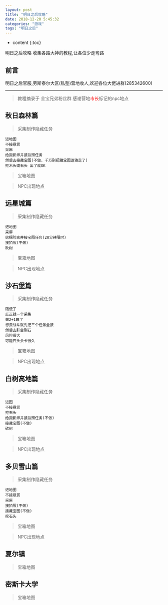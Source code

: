 ```yaml
---
layout: post
title: "明日之后攻略"
date: 2018-12-20 5:45:32
categories: "游戏"
tags: "明日之后" 
---
```


* content
{:toc}

明日之后攻略 收集各路大神的教程,让各位少走弯路








## 前言
明日之后官服,劳斯泰尔大区(私塾)营地收人,欢迎各位大佬进群(285342600)

---
> 教程摘录于
金宝兄弟粉丝群
感谢营地<font color="red">市长</font>标记的npc地点


## 秋日森林篇
> 采集制作隐藏任务
```
进地图
不接悬赏
采麻
给摄影师并接拍照任务
然后去接藏宝图(不做，千万别把藏宝图运输走了)
挖木头或石头 出了就OK
```
> 宝箱地图

> NPC出现地点





## 远星城篇
> 采集制作隐藏任务
```
进地图
采麻
给探险家并接宝图任务(20分钟限时)
接拍照(不做)
砍树
```
> 宝箱地图

> NPC出现地点





## 沙石堡篇
> 采集制作隐藏任务
```
随便了
反正就一个采集
做2+1算了
想要战斗就先把三个任务全接
然后去肝金刚石
风险很大
可能石头会卡很久
```
> 宝箱地图

> NPC出现地点





## 白树高地篇
> 采集制作隐藏任务
```
进图
不接悬赏
挖石头
给摄影师并接拍照任务(不做)
接藏宝图(不做)
砍树
```
> 宝箱地图

> NPC出现地点





## 多贝雪山篇
> 采集制作隐藏任务
```
进地图
不接悬赏
采麻
接拍照(不做)
接藏宝图(不做)
挖石头
```
> 宝箱地图

> NPC出现地点




## 夏尔镇
> 宝箱地图



## 密斯卡大学
> 宝箱地图


